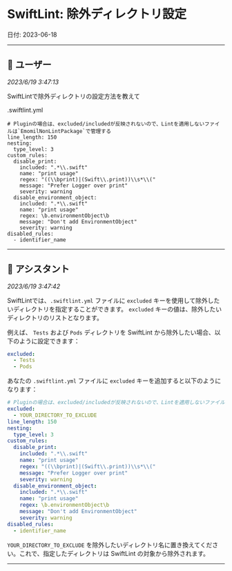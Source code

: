 # SwiftLint: 除外ディレクトリ設定

日付: 2023-06-18

---

## 👤 ユーザー
*2023/6/19 3:47:13*

SwiftLintで除外ディレクトリの設定方法を教えて

.swiftlint.yml
```
# Pluginの場合は、excluded/includedが反映されないので、Lintを適用しないファイルは`EmomilNonLintPackage`で管理する
line_length: 150
nesting:
  type_level: 3
custom_rules:
  disable_print:
    included: ".*\\.swift"
    name: "print usage"
    regex: "((\\bprint)|(Swift\\.print))\\s*\\("
    message: "Prefer Logger over print"
    severity: warning
  disable_environment_object:
    included: ".*\\.swift"
    name: "print usage"
    regex: \b.environmentObject\b
    message: "Don't add EnvironmentObject"
    severity: warning
disabled_rules:
  - identifier_name
```

---

## 🤖 アシスタント
*2023/6/19 3:47:42*

SwiftLintでは、`.swiftlint.yml` ファイルに `excluded` キーを使用して除外したいディレクトリを指定することができます。 `excluded` キーの値は、除外したいディレクトリのリストとなります。

例えば、 `Tests` および `Pods` ディレクトリを SwiftLint から除外したい場合、以下のように設定できます：

```yaml
excluded: 
  - Tests
  - Pods
```

あなたの `.swiftlint.yml` ファイルに `excluded` キーを追加すると以下のようになります：

```yaml
# Pluginの場合は、excluded/includedが反映されないので、Lintを適用しないファイルは`EmomilNonLintPackage`で管理する
excluded: 
  - YOUR_DIRECTORY_TO_EXCLUDE
line_length: 150
nesting:
  type_level: 3
custom_rules:
  disable_print:
    included: ".*\\.swift"
    name: "print usage"
    regex: "((\\bprint)|(Swift\\.print))\\s*\\("
    message: "Prefer Logger over print"
    severity: warning
  disable_environment_object:
    included: ".*\\.swift"
    name: "print usage"
    regex: \b.environmentObject\b
    message: "Don't add EnvironmentObject"
    severity: warning
disabled_rules:
  - identifier_name
```

`YOUR_DIRECTORY_TO_EXCLUDE` を除外したいディレクトリ名に置き換えてください。これで、指定したディレクトリは SwiftLint の対象から除外されます。

---

